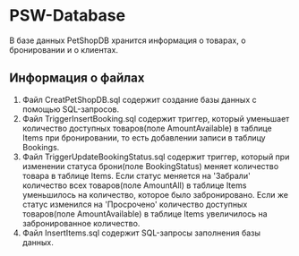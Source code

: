 # PSW-Database
В базе данных PetShopDB хранится информация о товарах, о бронировании и о клиентах.
## Информация о файлах
1. Файл CreatPetShopDB.sql содержит создание базы данных с помощью SQL-запросов.
2. Файл TriggerInsertBooking.sql содержит триггер, который уменьшает количество доступных товаров(поле AmountAvailable) в таблице Items при бронировании, то есть добавлении записи в таблицу Bookings.
3. Файл TriggerUpdateBookingStatus.sql содержит триггер, который при изменении статуса брони(поле BookingStatus) меняет количество товара в таблице Items. Если статус меняется на 'Забрали' количество всех товаров(поле AmountAll) в таблице Items уменьшилось на количество, которое было забронировано. Если же статус изменился на 'Просрочено' количество доступных товаров(поле AmountAvailable) в таблице Items увеличилось на забронированное количество.
4. Файл InsertItems.sql содержит SQL-запросы заполнения базы данных.
